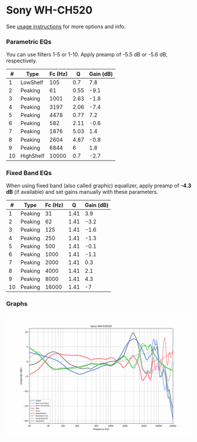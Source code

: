 # Sony WH-CH520
See [usage instructions](https://github.com/jaakkopasanen/AutoEq#usage) for more options and info.

### Parametric EQs
You can use filters 1-5 or 1-10. Apply preamp of -5.5 dB or -5.6 dB, respectively.

|   # | Type      |   Fc (Hz) |    Q |   Gain (dB) |
|-----|-----------|-----------|------|-------------|
|   1 | LowShelf  |       105 | 0.7  |         7.8 |
|   2 | Peaking   |        61 | 0.55 |        -9.1 |
|   3 | Peaking   |      1001 | 2.63 |        -1.8 |
|   4 | Peaking   |      3197 | 2.06 |        -7.4 |
|   5 | Peaking   |      4478 | 0.77 |         7.2 |
|   6 | Peaking   |       582 | 2.11 |        -0.6 |
|   7 | Peaking   |      1876 | 5.03 |         1.4 |
|   8 | Peaking   |      2604 | 4.87 |        -0.8 |
|   9 | Peaking   |      6844 | 6    |         1.8 |
|  10 | HighShelf |     10000 | 0.7  |        -2.7 |

### Fixed Band EQs
When using fixed band (also called graphic) equalizer, apply preamp of **-4.3 dB** (if available) and set gains manually with these parameters.

|   # | Type    |   Fc (Hz) |    Q |   Gain (dB) |
|-----|---------|-----------|------|-------------|
|   1 | Peaking |        31 | 1.41 |         3.9 |
|   2 | Peaking |        62 | 1.41 |        -3.2 |
|   3 | Peaking |       125 | 1.41 |        -1.6 |
|   4 | Peaking |       250 | 1.41 |        -1.3 |
|   5 | Peaking |       500 | 1.41 |        -0.1 |
|   6 | Peaking |      1000 | 1.41 |        -1.1 |
|   7 | Peaking |      2000 | 1.41 |         0.3 |
|   8 | Peaking |      4000 | 1.41 |         2.1 |
|   9 | Peaking |      8000 | 1.41 |         4.3 |
|  10 | Peaking |     16000 | 1.41 |        -7   |

### Graphs
![](./Sony%20WH-CH520.png)
